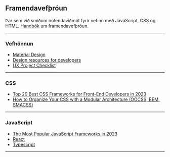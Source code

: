 ## Framendavefþróun 
Þar sem við smíðum notendaviðmót fyrir vefinn með JavaScript, CSS og HTML. [Handbók](https://frontendmasters.com/books/front-end-handbook/2019/) um framendavefþróun.

---

### Vefhönnun 
* [Material Design](https://material.io/)
* [Design resources for developers](https://github.com/bradtraversy/design-resources-for-developers)
* [UX Project Checklist](https://uxchecklist.github.io/)

---

### CSS 
* [Top 20 Best CSS Frameworks for Front-End Developers in 2023](https://hackr.io/blog/best-css-frameworks)
* [How to Organize Your CSS with a Modular Architecture
(OOCSS, BEM, SMACSS)](https://snipcart.com/blog/organize-css-modular-architecture)


---

### JavaScript
- [The Most Popular JavaScript Frameworks in 2023](https://theme-selection.medium.com/the-most-popular-javascript-frameworks-in-2021-a2fe62174df6)
- [React](https://reactjs.org/) 
- [Typescript](https://www.typescriptlang.org/)


<!--
  - [Preact](https://preactjs.com/)
  - [Vue.js](https://v3.vuejs.org/) (Version 3)
  - [Svelte](https://svelte.dev/) tiny framework.
  - [Vue Routing](https://v3.vuejs.org/guide/routing.html#official-router)
  - [Vue Router for Everyone (myndband)](https://vueschool.io/courses/vue-router-for-everyone?friend=vuejs)
-->

---

<!--
### Routing í JavaScript (vanilla)

- [How I Implemented my own SPA Routing System in Vanilla JS](https://medium.com/@bryanmanuele/how-i-implemented-my-own-spa-routing-system-in-vanilla-js-49942e3c4573)
- [Tiny Express-inspired client-side router](https://github.com/visionmedia/page.js)



- Template: [Build a state management system (pub/sub) with vanilla JavaScript](https://css-tricks.com/build-a-state-management-system-with-vanilla-javascript/)
- [Web Components, (Templates)](https://medium.com/javascript-in-plain-english/web-components-crash-course-b0a2feb11be1)
-->

<!--

## Template engines
- [Create Frontend framework](https://mfrachet.github.io/create-frontend-framework/intro.html)
- [Web Components Crash Course (Templates)](https://medium.com/javascript-in-plain-english/web-components-crash-course-b0a2feb11be1)



---

## [Tagged templates](https://developer.mozilla.org/en-US/docs/Web/JavaScript/Reference/Template_literals#Taggedtemplates)

Tags allow you to parse template literals with a function. 

1.  make a function
1.  put the name of function in front of the string you want to run against.

```JavaScript
/* The first argument of a tag function contains an array of string values. The remaining arguments are related to the expressions. 
The tag function can then perform whatever operations on these arguments you wish, ex. return the manipulated string.
*/
const div = (strings, ...args) =>
  strings.reduce(
    (acc, currentString, index) => acc + currentString + (args[index] || ""),
    ""
  );

const firstName = "Marvin";
const lastName = "Frachet";

const template = div`Hello ${firstName} ${lastName} !`;
console.log(template); // prints `Hello Marvin Frachet !`
```

Tagged templates allow developers to create a domain specific language (DSL) that let users only have to worry about writing a string while the library authors deal with the rest


---

## [&lt;template&gt;](https://javascript.info/template-element) 

&lt;template&gt; allows you to keep content that’s not rendered but will be used in JavaScript later on.

A built-in &lt;template&gt; element serves as a storage for HTML markup templates. The browser ignores it contents, only checks for syntax validity, but we can access and use it in JavaScript, to create other elements.

Í index.html skrá:

```html
<body>

<template id="tmpl">
    <div class="message">Hello, world!</div>
 </template>    

</body>
```

Í app.js skrá:

```JavaScript
  // create fragment to hold template
  const fragment = document.createDocumentFragment();
  // Clone the template content to reuse it.
  fragment.append(tmpl.content.cloneNode(true));
  // render tempkate to html
  document.body.append(fragment);
```

---

## JavaScript Templates söfn
- [Mustache (simple)](https://mustache.github.io/)
- [Handlebars (complex)](https://handlebarsjs.com/)

---
-->
